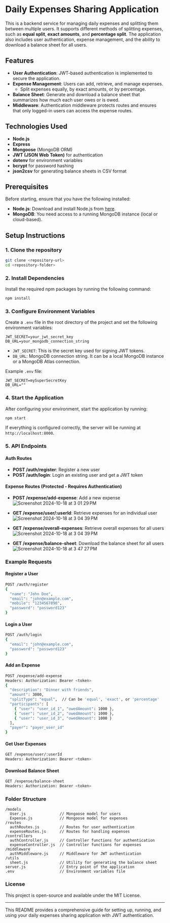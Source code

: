 # Daily Expenses Sharing Application

This is a backend service for managing daily expenses and splitting them between multiple users. 
It supports different methods of splitting expenses, such as **equal split**, **exact amounts**, and **percentage split**. 
The application also includes user authentication, expense management, and the ability to download a balance sheet for all users.

## Features
- **User Authentication**: JWT-based authentication is implemented to secure the application.
- **Expense Management**: Users can add, retrieve, and manage expenses.
  - Split expenses equally, by exact amounts, or by percentage.
- **Balance Sheet**: Generate and download a balance sheet that summarizes how much each user owes or is owed.
- **Middleware**: Authentication middleware protects routes and ensures that only logged-in users can access the expense routes.

## Technologies Used
- **Node.js**
- **Express**
- **Mongoose** (MongoDB ORM)
- **JWT (JSON Web Token)** for authentication
- **dotenv** for environment variables
- **bcrypt** for password hashing
- **json2csv** for generating balance sheets in CSV format

## Prerequisites
Before starting, ensure that you have the following installed:
- **Node.js**: Download and install Node.js from [here](https://nodejs.org/).
- **MongoDB**: You need access to a running MongoDB instance (local or cloud-based).

## Setup Instructions

### 1. Clone the repository
```bash
git clone <repository-url>
cd <repository-folder>
```

### 2. Install Dependencies
Install the required npm packages by running the following command:
```bash
npm install
```

### 3. Configure Environment Variables
Create a `.env` file in the root directory of the project and set the following environment variables:

```
JWT_SECRET=your_jwt_secret_key
DB_URL=your_mongodb_connection_string
```

- `JWT_SECRET`: This is the secret key used for signing JWT tokens.
- `DB_URL`: MongoDB connection string. It can be a local MongoDB instance or a MongoDB Atlas connection.

Example `.env` file:
```
JWT_SECRET=mySuperSecretKey
DB_URL=""
```

### 4. Start the Application
After configuring your environment, start the application by running:
```bash
npm start
```

If everything is configured correctly, the server will be running at `http://localhost:8000`.

### 5. API Endpoints

#### Auth Routes
- **POST /auth/register**: Register a new user
- **POST /auth/login**: Login an existing user and get a JWT token

#### Expense Routes (Protected - Requires Authentication)
- **POST /expense/add-expense**: Add a new expense
  ![Screenshot 2024-10-18 at 3 01 29 PM](https://github.com/user-attachments/assets/6a0cd955-0903-4013-99ea-8c13c50e12c5)
  
- **GET /expense/user/:userId**: Retrieve expenses for an individual user
  ![Screenshot 2024-10-18 at 3 04 39 PM](https://github.com/user-attachments/assets/619e7c78-2389-4b67-8552-303277f8356a)
  
- **GET /expense/overall-expenses**: Retrieve overall expenses for all users
  ![Screenshot 2024-10-18 at 3 04 39 PM](https://github.com/user-attachments/assets/876f7b0b-bc13-4f3e-a349-f983d6e6d679)

- **GET /expense/balance-sheet**: Download the balance sheet for all users
  ![Screenshot 2024-10-18 at 3 47 27 PM](https://github.com/user-attachments/assets/14314dd7-1cb6-4df7-b181-ad102cc129b2)


### Example Requests

#### Register a User
```bash
POST /auth/register
{
  "name": "John Doe",
  "email": "john@example.com",
  "mobile": "1234567890",
  "password": "password123"
}
```

#### Login a User
```bash
POST /auth/login
{
  "email": "john@example.com",
  "password": "password123"
}
```

#### Add an Expense
```bash
POST /expense/add-expense
Headers: Authorization: Bearer <token>
{
  "description": "Dinner with friends",
  "amount": 3000,
  "splitType": "equal",  // Can be 'equal', 'exact', or 'percentage'
  "participants": [
    { "user": "user_id_1", "owedAmount": 1000 },
    { "user": "user_id_2", "owedAmount": 1000 },
    { "user": "user_id_3", "owedAmount": 1000 }
  ],
  "payer": "payer_user_id"
}
```

#### Get User Expenses
```bash
GET /expense/user/:userId
Headers: Authorization: Bearer <token>
```

#### Download Balance Sheet
```bash
GET /expense/balance-sheet
Headers: Authorization: Bearer <token>
```

### Folder Structure

```
/models
  User.js               // Mongoose model for users
  Expense.js            // Mongoose model for expenses
/routes
  authRoutes.js         // Routes for user authentication
  expenseRoutes.js      // Routes for handling expenses
/controllers
  authController.js     // Controller functions for authentication
  expenseController.js  // Controller functions for expenses
/middleware
  authMiddleware.js     // Middleware for JWT authentication
/utils
  sheet.js              // Utility for generating the balance sheet
server.js               // Entry point of the application
.env                    // Environment variables file
```

### License
This project is open-source and available under the MIT License.

---

This README provides a comprehensive guide for setting up, running, and using your daily expenses sharing application with JWT authentication.
